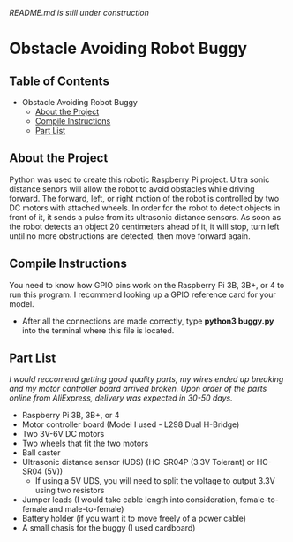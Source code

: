 *README.md is still under construction*
# Obstacle Avoiding Robot Buggy

## Table of Contents
- Obstacle Avoiding Robot Buggy
  * [About the Project](#about-the-project)
  * [Compile Instructions](#compile-instructions)
  * [Part List](#part-list)

## About the Project
Python was used to create this robotic Raspberry Pi project. Ultra sonic distance senors will allow the robot to avoid obstacles while driving forward. The forward, left, or right motion of the robot is controlled by two DC motors with attached wheels. In order for the robot to detect objects in front of it, it sends a pulse from its ultrasonic distance sensors. As soon as the robot detects an object 20 centimeters ahead of it, it will stop, turn left until no more obstructions are detected, then move forward again.

## Compile Instructions
You need to know how GPIO pins work on the Raspberry Pi 3B, 3B+, or 4 to run this program. I recommend looking up a GPIO reference card for your model.
* After all the connections are made correctly, type **python3 buggy.py** into the terminal where this file is located.

## Part List
*I would reccomend getting good quality parts, my wires ended up breaking and my motor controller board arrived broken. Upon order of the parts online from AliExpress, delivery was expected in 30-50 days.*
* Raspberry Pi 3B, 3B+, or 4
* Motor controller board (Model I used - L298 Dual H-Bridge)
* Two 3V-6V DC motors
* Two wheels that fit the two motors
* Ball caster
* Ultrasonic distance sensor (UDS) (HC-SR04P (3.3V Tolerant) or HC-SR04 (5V))
  * If using a 5V UDS, you will need to split the voltage to output 3.3V using two resistors
* Jumper leads (I would take cable length into consideration, female-to-female and male-to-female)
* Battery holder (if you want it to move freely of a power cable)
* A small chasis for the buggy (I used cardboard)
